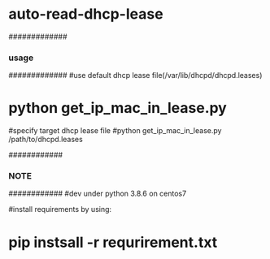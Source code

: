 # auto-read-dhcp-lease

#############
### usage ###
#############
#use default dhcp lease file(/var/lib/dhcpd/dhcpd.leases)
# python get_ip_mac_in_lease.py

#specify target dhcp lease file
#python get_ip_mac_in_lease.py /path/to/dhcpd.leases

############
### NOTE ###
############
#dev under python 3.8.6 on centos7

#install requirements by using:
# pip instsall -r requrirement.txt
